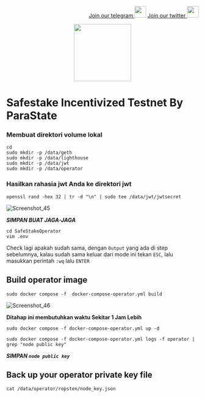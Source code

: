<p style="font-size:14px" align="right">
<a href="https://t.me/BeritaCryptoo" target="_blank">Join our telegram <img src="https://user-images.githubusercontent.com/50621007/183283867-56b4d69f-bc6e-4939-b00a-72aa019d1aea.png" width="30"/></a>
<a href="https://twitter.com/BeritaCryptoo" target="_blank">Join our twitter <img src="https://user-images.githubusercontent.com/108946833/184274157-08210464-fa03-493d-b01c-2420c67a524f.jpg" width="30"/></a>
</p>
 
<p align="center">
  <img height="150" height="auto" src="https://user-images.githubusercontent.com/38981255/184852284-08b36261-236b-4027-bdc3-487858eb09c7.png">
</p>

# Safestake Incentivized Testnet By ParaState

### Membuat direktori volume lokal

```
cd
sudo mkdir -p /data/geth
sudo mkdir -p /data/lighthouse
sudo mkdir -p /data/jwt
sudo mkdir -p /data/operator
```
### Hasilkan rahasia jwt Anda ke direktori jwt
```
openssl rand -hex 32 | tr -d "\n" | sudo tee /data/jwt/jwtsecret
```
![Screenshot_45](https://user-images.githubusercontent.com/108946833/184942966-ed7ed81d-9df4-4a23-9338-de0f10769c2c.png)

***SIMPAN BUAT JAGA-JAGA***

```
cd SafeStakeOperator
vim .env
```
Check lagi apakah sudah sama, dengan `Output` yang ada di step sebelumnya, kalau sudah sama keluar dari mode ini tekan `ESC`, lalu masukkan perintah `:wq` lalu `ENTER`

## Build operator image 
```
sudo docker compose -f  docker-compose-operator.yml build
```

![Screenshot_46](https://user-images.githubusercontent.com/108946833/184956197-faffdbef-1e13-4bb4-987e-c39e6d08830a.png)


**Ditahap ini membutuhkan waktu Sekitar 1 Jam Lebih**

```
sudo docker compose -f docker-compose-operator.yml up -d
```

```
sudo docker compose -f docker-compose-operator.yml logs -f operator | grep "node public key"
```
***SIMPAN `node public key`***

## Back up your operator private key file

```
cat /data/operator/ropsten/node_key.json
```

